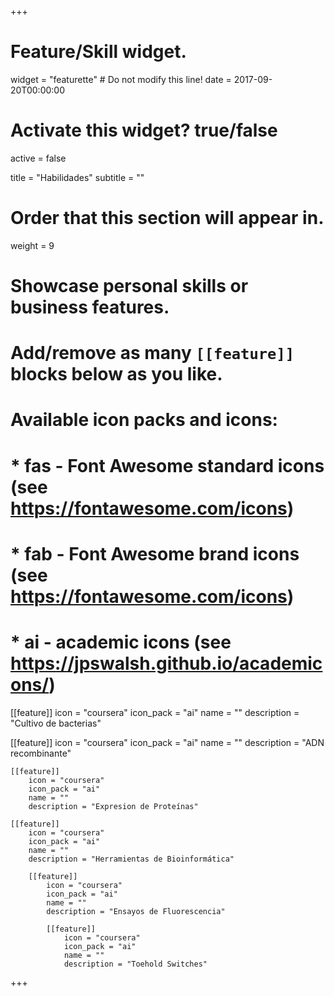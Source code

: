 +++
# Feature/Skill widget.
widget = "featurette"  # Do not modify this line!
date = 2017-09-20T00:00:00

# Activate this widget? true/false
active = false

title = "Habilidades"
subtitle = ""

# Order that this section will appear in.
weight = 9

# Showcase personal skills or business features.
#
# Add/remove as many `[[feature]]` blocks below as you like.
#
# Available icon packs and icons:
# * fas - Font Awesome standard icons (see https://fontawesome.com/icons)
# * fab - Font Awesome brand icons (see https://fontawesome.com/icons)
# * ai - academic icons (see https://jpswalsh.github.io/academicons/)

[[feature]]
  icon = "coursera"
  icon_pack = "ai"
  name = ""
  description = "Cultivo de bacterias"  

[[feature]]
    icon = "coursera"
    icon_pack = "ai"
    name = ""
    description = "ADN recombinante"

    [[feature]]
        icon = "coursera"
        icon_pack = "ai"
        name = ""
        description = "Expresion de Proteínas"

    [[feature]]
        icon = "coursera"
        icon_pack = "ai"
        name = ""
        description = "Herramientas de Bioinformática"

        [[feature]]
            icon = "coursera"
            icon_pack = "ai"
            name = ""
            description = "Ensayos de Fluorescencia"

            [[feature]]
                icon = "coursera"
                icon_pack = "ai"
                name = ""
                description = "Toehold Switches"

+++
